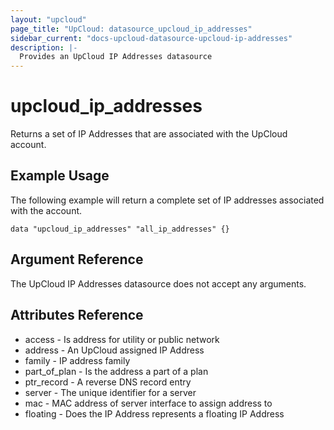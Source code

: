 ```yaml
---
layout: "upcloud"
page_title: "UpCloud: datasource_upcloud_ip_addresses"
sidebar_current: "docs-upcloud-datasource-upcloud-ip-addresses"
description: |-
  Provides an UpCloud IP Addresses datasource
---
```


# upcloud_ip_addresses

Returns a set of IP Addresses that are associated with the UpCloud account.  

## Example Usage

The following example will return a complete set of IP addresses associated with the account.

```hcl
data "upcloud_ip_addresses" "all_ip_addresses" {}
```


## Argument Reference

The UpCloud IP Addresses datasource does not accept any arguments.

## Attributes Reference

* access - Is address for utility or public network
* address - An UpCloud assigned IP Address
* family - IP address family
* part_of_plan - Is the address a part of a plan
* ptr_record - A reverse DNS record entry
* server - The unique identifier for a server
* mac - MAC address of server interface to assign address to
* floating - Does the IP Address represents a floating IP Address 
